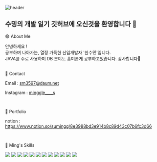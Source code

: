 ![header](https://capsule-render.vercel.app/api?type=waving&color=timeAuto&height=300&section=header&text=Ming's_github&fontSize=90)


## 수밍의 개발 일기 깃허브에 오신것을 환영합니다 👋

<!--
**suminghaan/suminghaan** is a ✨ _special_ ✨ repository because its `README.md` (this file) appears on your GitHub profile.

Here are some ideas to get you started:

- 🔭 I’m currently working on ...
- 🌱 I’m currently learning ...
- 👯 I’m looking to collaborate on ...
- 🤔 I’m looking for help with ...
- 💬 Ask me about ...
- 📫 How to reach me: ...
- 😄 Pronouns: ...
- ⚡ Fun fact: ...
-->
😄 About Me

안녕하세요 !
<br/>
공부하며 나아가는, 열정 가득한 신입개발자 '한수민'입니다.
<br/>
JAVA를 주로 사용하며 DB 분야도 흥미롭게 공부하고있습니다.
감사합니다💜
<br/>


<br/>
📱 Contact

Email : sm3597@daum.net

Instagram : [minggle____s](https://www.instagram.com/mingggle____s?igsh=MXh0azRnY2xnbXY5Mg==)

<br/>


📄 Portfolio

notion : https://www.notion.so/sumingg/8e3988bd3e914b8c89d43c07b6fc3d66

<br/>

🚀 Ming's Skills

![](https://img.shields.io/badge/HTML-239120?style=for-the-badge&logo=html5&logoColor=white)
![](https://img.shields.io/badge/CSS-239120?&style=for-the-badge&logo=css3&logoColor=white)
![](https://img.shields.io/badge/JavaScript-F7DF1E?style=for-the-badge&logo=JavaScript&logoColor=white)
![](https://img.shields.io/badge/HTML5-E34F26?style=for-the-badge&logo=html5&logoColor=white)
![](https://img.shields.io/badge/Java-ED8B00?style=for-the-badge&logo=openjdk&logoColor=white)
![](https://img.shields.io/badge/Bootstrap-563D7C?style=for-the-badge&logo=bootstrap&logoColor=white)
![](https://img.shields.io/badge/jQuery-0769AD?style=for-the-badge&logo=jquery&logoColor=white)
![](https://img.shields.io/badge/Spring-6DB33F?style=for-the-badge&logo=spring&logoColor=white)
![](https://img.shields.io/badge/Oracle-F80000?style=for-the-badge&logo=Oracle&logoColor=white)
![](https://img.shields.io/badge/Microsoft_Excel-217346?style=for-the-badge&logo=microsoft-excel&logoColor=white)
![](https://img.shields.io/badge/Microsoft_PowerPoint-B7472A?style=for-the-badge&logo=microsoft-powerpoint&logoColor=white)
![](https://img.shields.io/badge/Microsoft_Word-2B579A?style=for-the-badge&logo=microsoft-word&logoColor=white)




